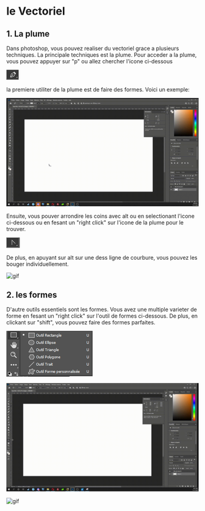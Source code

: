 # le Vectoriel

## 1. La plume
Dans photoshop, vous pouvez realiser du vectoriel grace a plusieurs techniques. La principale techniques est la plume. Pour acceder a la plume, vous pouvez appuyer sur "p" ou allez chercher l'icone ci-dessous

![image](p.PNG) 

la premiere utiliter de la plume est de faire des formes. Voici un exemple:

![gif](2021-11-17-20-44-57.gif)





Ensuite, vous pouver arrondire les coins avec alt ou en selectionant l'icone ci-dessous ou en fesant un "right click" sur l'icone de la plume pour le trouver.

![image](arrondi.PNG) 

De plus, en apuyant sur alt sur une dess ligne de courbure, vous pouvez les bouger individuellement.

![gif](2021-11-17-20-47-29.gif)

## 2. les formes
D'autre outils essentiels sont les formes. Vous avez une multiple varieter de forme en fesant un "right click" sur l'outil de formes ci-dessous.
De plus, en clickant sur "shift", vous pouvez faire des formes parfaites.

![image](formes.PNG)

![gif](2021-11-17-21-41-58.gif)

![gif](2021-11-17-21-55-39.gif)
